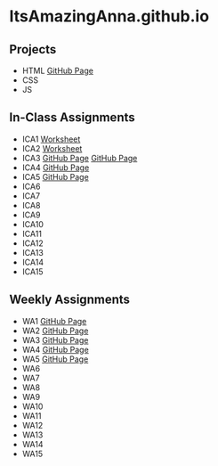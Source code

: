 # ItsAmazingAnna.github.io

## Projects
* HTML [GitHub Page](https://itsamazinganna.github.io/html-midterm/page5.html)
* CSS
* JS

## In-Class Assignments
* ICA1 [Worksheet](https://docs.google.com/document/d/1VyyKRw98YNQfXu8paSmGFIahvTNLa9mRMBitiB3dG4U/edit?usp=sharing)
* ICA2 [Worksheet](https://docs.google.com/document/d/1hsHn__4LdslALr6VbQQAWSAHCunzpzyGF3xK2lGuCmg/edit?usp=sharing)
* ICA3 [GitHub Page](https://itsamazinganna.github.io/ica/ica3a.html) [GitHub Page](https://itsamazinganna.github.io/ica/ica-part2/ica3a.html)
* ICA4 [GitHub Page](https://itsamazinganna.github.io/ica/ica4.html)
* ICA5 [GitHub Page](https://itsamazinganna.github.io/ica/ica5.html)
* ICA6
* ICA7
* ICA8
* ICA9
* ICA10
* ICA11
* ICA12
* ICA13
* ICA14
* ICA15

## Weekly Assignments
* WA1 [GitHub Page](https://itsamazinganna.github.io/wa/wa1.html)
* WA2 [GitHub Page](https://itsamazinganna.github.io/wa/wa2.html)
* WA3 [GitHub Page](https://itsamazinganna.github.io/wa/wa3.html)
* WA4 [GitHub Page](https://itsamazinganna.github.io/wa/wa4.html)
* WA5 [GitHub Page](https://itsamazinganna.github.io/wa/wa5.html)
* WA6
* WA7
* WA8
* WA9
* WA10
* WA11
* WA12
* WA13
* WA14
* WA15
